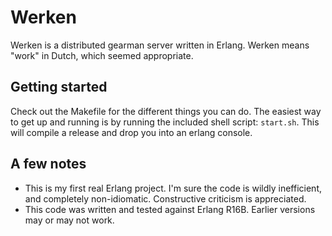 Werken
=====

Werken is a distributed gearman server written in Erlang.  Werken means "work"
in Dutch, which seemed appropriate.

Getting started
---------------
Check out the Makefile for the different things you can do.  The easiest way to get up and running is by running the included shell script:  ```start.sh```.  This will compile a release and drop you into an erlang console.

A few notes
---------------
* This is my first real Erlang project.  I'm sure the code is wildly inefficient, and completely non-idiomatic.  Constructive criticism is appreciated.
* This code was written and tested against Erlang R16B. Earlier versions may or may not work.
